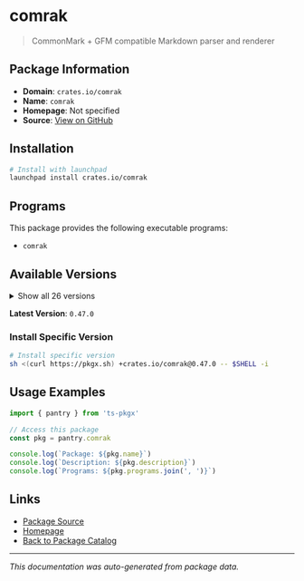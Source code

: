 # comrak

> CommonMark + GFM compatible Markdown parser and renderer

## Package Information

- **Domain**: `crates.io/comrak`
- **Name**: `comrak`
- **Homepage**: Not specified
- **Source**: [View on GitHub](https://github.com/pkgxdev/pantry/tree/main/projects/crates.io/comrak/package.yml)

## Installation

```bash
# Install with launchpad
launchpad install crates.io/comrak
```

## Programs

This package provides the following executable programs:

- `comrak`

## Available Versions

<details>
<summary>Show all 26 versions</summary>

- `0.47.0`, `0.46.0`, `0.45.0`, `0.44.0`, `0.43.0`
- `0.42.0`, `0.41.1`, `0.41.0`, `0.40.0`, `0.39.1`
- `0.39.0`, `0.38.0`, `0.37.0`, `0.36.0`, `0.35.0`
- `0.34.0`, `0.33.0`, `0.32.0`, `0.31.0`, `0.30.0`
- `0.29.0`, `0.28.0`, `0.27.0`, `0.26.0`, `0.25.0`
- `0.24.1`

</details>

**Latest Version**: `0.47.0`

### Install Specific Version

```bash
# Install specific version
sh <(curl https://pkgx.sh) +crates.io/comrak@0.47.0 -- $SHELL -i
```

## Usage Examples

```typescript
import { pantry } from 'ts-pkgx'

// Access this package
const pkg = pantry.comrak

console.log(`Package: ${pkg.name}`)
console.log(`Description: ${pkg.description}`)
console.log(`Programs: ${pkg.programs.join(', ')}`)
```

## Links

- [Package Source](https://github.com/pkgxdev/pantry/tree/main/projects/crates.io/comrak/package.yml)
- [Homepage](#)
- [Back to Package Catalog](../../../package-catalog.md)

---

*This documentation was auto-generated from package data.*
